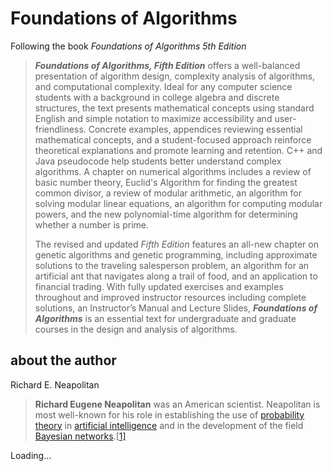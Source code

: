# Foundations of Algorithms

Following the book *Foundations of Algorithms 5th Edition*

> ***Foundations of Algorithms, Fifth Edition*** offers a well-balanced presentation of algorithm design, complexity analysis of algorithms, and computational complexity. Ideal for any computer science students with a background in college algebra and discrete structures, the text presents mathematical concepts using standard English and simple notation to maximize accessibility and user-friendliness. Concrete examples, appendices reviewing essential mathematical concepts, and a student-focused approach reinforce theoretical explanations and promote learning and retention. C++ and Java pseudocode help students better understand complex algorithms. A chapter on numerical algorithms includes a review of basic number theory, Euclid's Algorithm for finding the greatest common divisor, a review of modular arithmetic, an algorithm for solving modular linear equations, an algorithm for computing modular powers, and the new polynomial-time algorithm for determining whether a number is prime.
>
> The revised and updated *Fifth Edition* features an all-new chapter on genetic algorithms and genetic programming, including approximate solutions to the traveling salesperson problem, an algorithm for an artificial ant that navigates along a trail of food, and an application to financial trading. With fully updated exercises and examples throughout and improved instructor resources including complete solutions, an Instructor’s Manual and Lecture Slides, ***Foundations of Algorithms*** is an essential text for undergraduate and graduate courses in the design and analysis of algorithms.

## about the author

Richard E. Neapolitan

> **Richard Eugene Neapolitan** was an American scientist. Neapolitan is most well-known for his role in establishing the use of [probability theory](https://en.wikipedia.org/wiki/Probability_theory) in [artificial intelligence](https://en.wikipedia.org/wiki/Artificial_intelligence) and in the development of the field [Bayesian networks](https://en.wikipedia.org/wiki/Bayesian_network).[[1\]](https://en.wikipedia.org/wiki/Richard_Neapolitan#cite_note-dawn3-1)

Loading...
